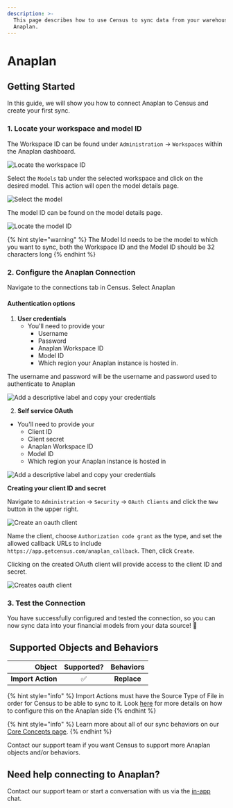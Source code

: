 ```yaml
---
description: >-
  This page describes how to use Census to sync data from your warehouse to
  Anaplan.
---
```


# Anaplan

## Getting Started

In this guide, we will show you how to connect Anaplan to Census and create your first sync.

### 1. Locate your workspace and model ID

The Workspace ID can be found under `Administration` -> `Workspaces` within the Anaplan dashboard.

![Locate the workspace ID](../.gitbook/assets/AnaplanWorkspaceID.png)

Select the `Models` tab under the selected workspace and click on the desired model. This action will open the model details page.

![Select the model](../.gitbook/assets/AnaplanModels.png)

The model ID can be found on the model details page.

![Locate the model ID](../.gitbook/assets/AnaplanModelID.png)

{% hint style="warning" %}
The Model Id needs to be the model to which you want to sync, both the Workspace ID and the Model ID should be 32 characters long
{% endhint %}

### 2. Configure the Anaplan Connection

Navigate to the connections tab in Census. Select Anaplan

#### Authentication options

1. **User credentials**
   * You'll need to provide your
     * Username
     * Password
     * Anaplan Workspace ID
     * Model ID
     * Which region your Anaplan instance is hosted in.

The username and password will be the username and password used to authenticate to Anaplan

![Add a descriptive label and copy your credentials](../.gitbook/assets/AnaplanUserCreds.png)

2. **Self service OAuth**

* You'll need to provide your
  * Client ID
  * Client secret
  * Anaplan Workspace ID
  * Model ID
  * Which region your Anaplan instance is hosted in

![Add a descriptive label and copy your credentials](../.gitbook/assets/AnaplanSelfServiceOauth.png)

**Creating your client ID and secret**

Navigate to `Administration` -> `Security` -> `OAuth Clients` and click the `New` button in the upper right.

![Create an oauth client](../.gitbook/assets/AnaplanOauthClient.png)

Name the client, choose `Authorization code grant` as the type, and set the allowed callback URLs to include `https://app.getcensus.com/anaplan_callback`. Then, click `Create`.

Clicking on the created OAuth client will provide access to the client ID and secret.

![Creates oauth client](../.gitbook/assets/AnaplanOauthClientIDandSecret.png)

### 3. Test the Connection

You have successfully configured and tested the connection, so you can now sync data into your financial models from your data source! :tada:

## ️ Supported Objects and Behaviors

|        **Object** | **Supported?** | **Behaviors** |
| ----------------: | :------------: | :-----------: |
| **Import Action** |        ✅       |  **Replace**  |

{% hint style="info" %}
Import Actions must have the Source Type of File in order for Census to be able to sync to it. Look [here](https://help.anaplan.com/import-basics-b9d40f84-d2c0-4003-84e3-47a8068da977) for more details on how to configure this on the Anaplan side
{% endhint %}

{% hint style="info" %}
Learn more about all of our sync behaviors on our [Core Concepts page](broken-reference).
{% endhint %}

Contact our support team if you want Census to support more Anaplan objects and/or behaviors.

## Need help connecting to Anaplan?

Contact our support team or start a conversation with us via the [in-app](https://app.getcensus.com) chat.
